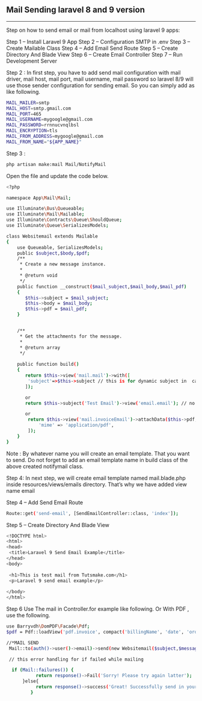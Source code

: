 ## Mail Sending laravel 8 and 9 version
---
Step on how to send email or mail from localhost using laravel 9 apps:

Step 1 – Install Laravel 9 App
Step 2 – Configuration SMTP in .env
Step 3 – Create Mailable Class
Step 4 – Add Email Send Route
Step 5 – Create Directory And Blade View
Step 6 – Create Email Controller
Step 7 – Run Development Server

Step 2 :
In first step, you have to add send mail configuration with mail driver, mail host, mail port, mail username, mail password so laravel 8/9 will use those sender configuration for sending email. So you can simply add as like following.
```bash
MAIL_MAILER=smtp
MAIL_HOST=smtp.gmail.com
MAIL_PORT=465
MAIL_USERNAME=mygoogle@gmail.com
MAIL_PASSWORD=rrnnucvnqlbsl
MAIL_ENCRYPTION=tls
MAIL_FROM_ADDRESS=mygoogle@gmail.com
MAIL_FROM_NAME="${APP_NAME}"
```
Step 3 : 
```bash
php artisan make:mail Mail/NotifyMail
```
Open the file and update the code below.
```bash
<?php

namespace App\Mail\Mail;

use Illuminate\Bus\Queueable;
use Illuminate\Mail\Mailable;
use Illuminate\Contracts\Queue\ShouldQueue;
use Illuminate\Queue\SerializesModels;

class Websitemail extends Mailable
{
    use Queueable, SerializesModels;
    public $subject,$body,$pdf;
    /**
     * Create a new message instance.
     *
     * @return void
     */
    public function __construct($mail_subject,$mail_body,$mail_pdf)
    {
       $this->subject = $mail_subject;
       $this->body = $mail_body;
       $this->pdf = $mail_pdf;
    }


    /**
     * Get the attachments for the message.
     *
     * @return array
     */
  
    public function build()
    {
       return $this->view('mail.mail')->with([
        'subject'=>$this->subject // this is for dynamic subject in  calling the class
       ]);

       or 
       return $this->subject('Test Email')->view('email.email'); // no dynamic Subject

       or 
        return $this->view('mail.invoiceEmail')->attachData($this->pdf, 'customer-invoice.pdf', [
            'mime' => 'application/pdf',
        ]);
    }
}
```
Note : By whatever name you will create an email template. That you want to send. Do not forget to add an email template name in build class of the above created notifymail class.

Step 4:
In next step, we will create email template named mail.blade.php inside resources/views/emails directory. That’s why we have added view name email

Step 4 – Add Send Email Route
```bash
Route::get('send-email', [SendEmailController::class, 'index']);
```
Step 5 – Create Directory And Blade View
```bash
<!DOCTYPE html>
<html>
<head>
 <title>Laravel 9 Send Email Example</title>
</head>
<body>
 
 <h1>This is test mail from Tutsmake.com</h1>
 <p>Laravel 9 send email example</p>
 
</body>
</html> 
```
Step 6
Use The mail in Controller.for example like following. Or With PDF , use the following.
```bash
use Barryvdh\DomPDF\Facade\Pdf;
$pdf = Pdf::loadView('pdf.invoice', compact('billingName', 'date', 'orderId', 'selectedProducts', 'totalPrice'));

//*MAIL SEND
 Mail::to(auth()->user()->email)->send(new Websitemail($subject,$message, $pdf->output())); // if the pdf needs to send.

 // this error handling for if failed while mailing

  if (Mail::failures()) {
           return response()->Fail('Sorry! Please try again latter');
      }else{
           return response()->success('Great! Successfully send in your mail');
         }
```
